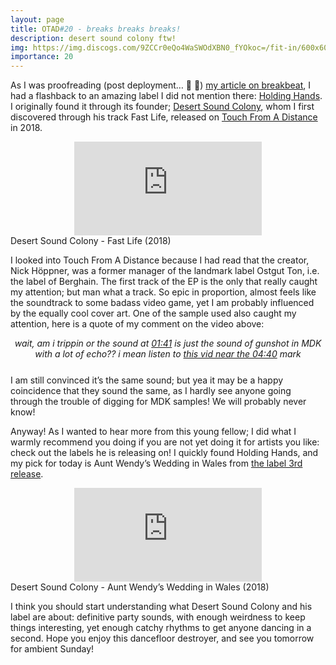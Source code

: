 ```yaml
---
layout: page
title: OTAD#20 - breaks breaks breaks!
description: desert sound colony ftw!
img: https://img.discogs.com/9ZCCr0eQo4WaSWOdXBN0_fYOkoc=/fit-in/600x600/filters:strip_icc():format(jpeg):mode_rgb():quality(90)/discogs-images/R-12462734-1536501667-6841.jpeg.jpg
importance: 20
---
```


As I was proofreading (post deployment… :slightly_smiling_face: :gun:) [my article on breakbeat](https://naifrec.github.io/music/6_otad/), I had a flashback to an amazing label I did not mention there: [Holding Hands](https://holdinghandsrecords.bandcamp.com/). I originally found it through its founder; [Desert Sound Colony](https://www.fluxmusic.net/an-interview-with-desert-sound-colony/), whom I first discovered through his track Fast Life, released on [Touch From A Distance](https://touchfromadistance.bandcamp.com/) in 2018.

<div class="row">
    <div class="col-sm mt-3 mt-md-0 video" align="center">
        <iframe src="https://www.youtube.com/embed/hWQr7Q3OgEU" frameborder="0" allow="accelerometer; autoplay; encrypted-media; gyroscope; picture-in-picture" allowfullscreen></iframe>
    </div>
</div>

<div class="caption">
    Desert Sound Colony - Fast Life (2018)
</div>

I looked into Touch From A Distance because I had read that the creator, Nick Höppner, was a former manager of the landmark label Ostgut Ton, i.e. the label of Berghain. The first track of the EP is the only that really caught my attention; but man what a track. So epic in proportion, almost feels like the soundtrack to some badass video game, yet I am probably influenced by the equally cool cover art. One of the sample used also caught my attention, here is a quote of my comment on the video above:

<div style="text-align: center; font-style: italic; margin-bottom: 25px">
    wait, am i trippin or the sound at <a href="https://www.youtube.com/watch?v=hWQr7Q3OgEU&t=101s">01:41</a> is just the sound of gunshot in MDK with a lot of echo?? i mean listen to <a href="https://www.youtube.com/watch?v=hWQr7Q3OgEU&t=280s">this vid near the 04:40</a> mark
</div>

I am still convinced it’s the same sound; but yea it may be a happy coincidence that they sound the same, as I hardly see anyone going through the trouble of digging for MDK samples! We will probably never know!

Anyway! As I wanted to hear more from this young fellow; I did what I warmly recommend you doing if you are not yet doing it for artists you like: check out the labels he is releasing on! I quickly found Holding Hands, and my pick for today is Aunt Wendy’s Wedding in Wales from [the label 3rd release](https://desertsoundcolony.bandcamp.com/album/003-aunt-wendys-wedding-in-wales-i-c-jangles).

<div class="row">
    <div class="col-sm mt-3 mt-md-0 video" align="center">
        <iframe src="https://www.youtube.com/embed/2YhV_RORdbo" frameborder="0" allow="accelerometer; autoplay; encrypted-media; gyroscope; picture-in-picture" allowfullscreen></iframe>
    </div>
</div>

<div class="caption">
    Desert Sound Colony - Aunt Wendy’s Wedding in Wales (2018)
</div>

I think you should start understanding what Desert Sound Colony and his label are about: definitive party sounds, with enough weirdness to keep things interesting, yet enough catchy rhythms to get anyone dancing in a second. Hope you enjoy this dancefloor destroyer, and see you tomorrow for ambient Sunday!
